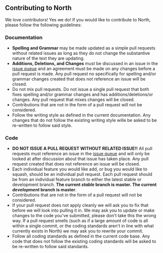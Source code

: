 ## Contributing to North

We love contributors! Yes we do! If you would like to contribute to North, please follow the following guidelines:

### Documentation

* **Spelling and Grammar** may be made updated as a simple pull requests without related issues as long as they do not change the substantive nature of the text they are updating.
* **Additions, Deletions, and Changes** must be discussed in an issue in the [issue queue](https://github.com/Snugug/north/issues) and an agreement must be made on any changes before a pull request is made. Any pull request no specifically for spelling and/or grammar changes created that does not reference an issue will be closed.
* Do not mix pull requests. Do not issue a single pull request that both fixes spelling and/or grammar changes and has additions/deletions/or changes. Any pull request that mixes changes will be closed.
* Contributions that are not in the form of a pull request will not be considered.
* Follow the writing style as defined in the current documentation. Any changes that do not follow the existing writing style wille be asked to be re-written to follow said style.

### Code

* **DO NOT ISSUE A PULL REQUEST WITHOUT RELATED ISSUE!!** All pull requests must reference an issue in the [issue queue](https://github.com/Snugug/north/issues) and will only be looked at after discussion about that issue has taken place. Any pull request created that does not reference an issue will be closed.
* Each individual feature you would like add, or bug you would like to squash, should be an individual pull request. Each pull request should be from an individual feature branch to either the latest stable or development branch. **The current *stable* branch is master. The current *development* branch is master**.
* Contributions that are not in the form of a pull request will not be considered.
* If your pull request does not apply cleanly we will ask you to fix that before we will look into pulling it in. We may ask you to update or make changes to the code you've submitted, please don't take this the wrong way. If a pull request smells (such as if a large amount of code is all within a single commit, or the coding standards aren't in line with what currently exists in North) we may ask you to rewrite your commit.
* Follow all coding standards as defined in the current code base. Any code that does not follow the existing coding standards will be asked to be re-written to follow said standards.